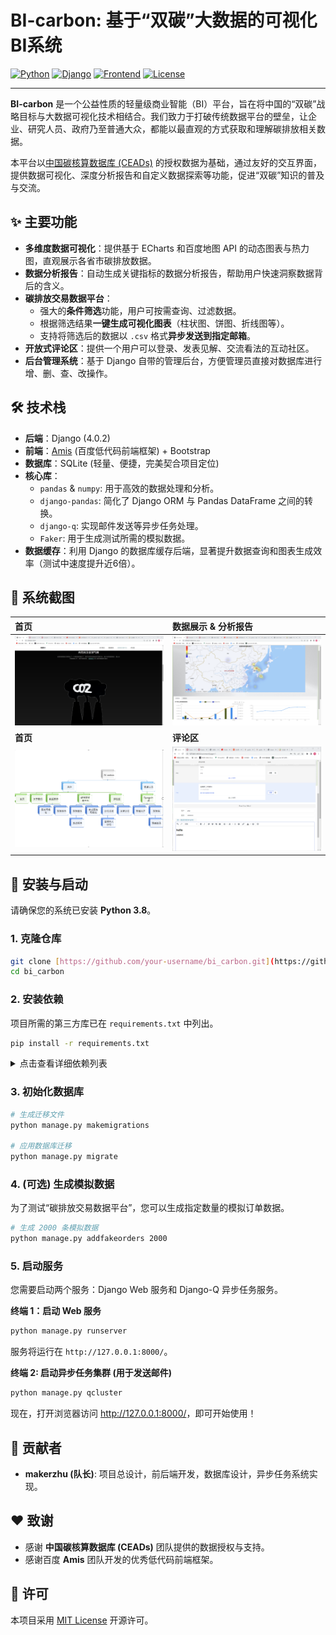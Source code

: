 # BI-carbon: 基于“双碳”大数据的可视化BI系统

[![Python](https://img.shields.io/badge/Python-3.8-blue.svg)](https://www.python.org/)
[![Django](https://img.shields.io/badge/Django-4.0.2-green.svg)](https://www.djangoproject.com/)
[![Frontend](https://img.shields.io/badge/Frontend-Amis%20%26%20Bootstrap-purple.svg)](https://aisuda.bce.baidu.com/amis/zh-CN/docs/index)
[![License](https://img.shields.io/badge/License-MIT-brightgreen.svg)](https://opensource.org/licenses/MIT)

---

**BI-carbon** 是一个公益性质的轻量级商业智能（BI）平台，旨在将中国的“双碳”战略目标与大数据可视化技术相结合。我们致力于打破传统数据平台的壁垒，让企业、研究人员、政府乃至普通大众，都能以最直观的方式获取和理解碳排放相关数据。

本平台以[中国碳核算数据库 (CEADs)](https://www.ceads.net.cn/) 的授权数据为基础，通过友好的交互界面，提供数据可视化、深度分析报告和自定义数据探索等功能，促进“双碳”知识的普及与交流。

## ✨ 主要功能

* **多维度数据可视化**：提供基于 ECharts 和百度地图 API 的动态图表与热力图，直观展示各省市碳排放数据。
* **数据分析报告**：自动生成关键指标的数据分析报告，帮助用户快速洞察数据背后的含义。
* **碳排放交易数据平台**：
    * 强大的**条件筛选**功能，用户可按需查询、过滤数据。
    * 根据筛选结果**一键生成可视化图表**（柱状图、饼图、折线图等）。
    * 支持将筛选后的数据以 `.csv` 格式**异步发送到指定邮箱**。
* **开放式评论区**：提供一个用户可以登录、发表见解、交流看法的互动社区。
* **后台管理系统**：基于 Django 自带的管理后台，方便管理员直接对数据库进行增、删、查、改操作。

## 🛠️ 技术栈

* **后端**：Django (4.0.2)
* **前端**：[Amis](https://aisuda.bce.baidu.com/amis/zh-CN/docs/index) (百度低代码前端框架) + Bootstrap
* **数据库**：SQLite (轻量、便捷，完美契合项目定位)
* **核心库**：
    * `pandas` & `numpy`: 用于高效的数据处理和分析。
    * `django-pandas`: 简化了 Django ORM 与 Pandas DataFrame 之间的转换。
    * `django-q`: 实现邮件发送等异步任务处理。
    * `Faker`: 用于生成测试所需的模拟数据。
* **数据缓存**：利用 Django 的数据库缓存后端，显著提升数据查询和图表生成效率（测试中速度提升近6倍）。

## 📸 系统截图

| 首页                                       | 数据展示 & 分析报告                               |
| :----------------------------------------- | :------------------------------------------------ |
| ![首页截图](pic/交互型碳排放BI平台2.png)      | ![数据展示截图](pic/数据展示.png)    |
| **首页** | **评论区** |
| ![碳交易平台截图](pic/项目层次结构.png) | ![评论区截图](pic/评论区.png) |

## 🚀 安装与启动

请确保您的系统已安装 **Python 3.8**。

### 1. 克隆仓库

```bash
git clone [https://github.com/your-username/bi_carbon.git](https://github.com/your-username/bi_carbon.git)
cd bi_carbon
```

### 2. 安装依赖

项目所需的第三方库已在 `requirements.txt` 中列出。

```bash
pip install -r requirements.txt
```

<details>
<summary>点击查看详细依赖列表</summary>

| Package       | Version  |
| :------------ | :------- |
| datetime      | 4.4      |
| django        | 4.0.2    |
| django_pandas | 0.6.6    |
| django-q      | 1.3.9    |
| Faker         | 13.3.1   |
| numpy         | 1.19.3   |
| pandas        | 1.4.1    |
| pytz          | 2021.3   |
| uuid          | 1.30     |
| yagmail       | 0.15.277 |

</details>

### 3. 初始化数据库

```bash
# 生成迁移文件
python manage.py makemigrations

# 应用数据库迁移
python manage.py migrate
```

### 4. (可选) 生成模拟数据

为了测试“碳排放交易数据平台”，您可以生成指定数量的模拟订单数据。

```bash
# 生成 2000 条模拟数据
python manage.py addfakeorders 2000
```

### 5. 启动服务

您需要启动两个服务：Django Web 服务和 Django-Q 异步任务服务。

**终端 1：启动 Web 服务**

```bash
python manage.py runserver
```

服务将运行在 `http://127.0.0.1:8000/`。

**终端 2: 启动异步任务集群 (用于发送邮件)**

```bash
python manage.py qcluster
```

现在，打开浏览器访问 <http://127.0.0.1:8000/>，即可开始使用！

## 🤝 贡献者

* **makerzhu (队长)**: 项目总设计，前后端开发，数据库设计，异步任务系统实现。

## ❤️ 致谢

* 感谢 **中国碳核算数据库 (CEADs)** 团队提供的数据授权与支持。
* 感谢百度 **Amis** 团队开发的优秀低代码前端框架。

## 📄 许可

本项目采用 [MIT License](https://opensource.org/licenses/MIT) 开源许可。
